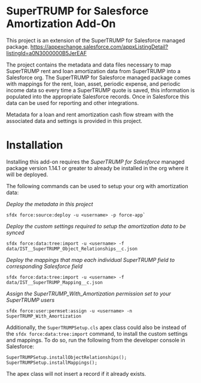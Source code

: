 # SuperTRUMP for Salesforce Amortization Add-On

This project is an extension of the SuperTRUMP for Salesforce managed package.
https://appexchange.salesforce.com/appxListingDetail?listingId=a0N3000000B5JerEAF

The project contains the metadata and data files necessary to map SuperTRUMP rent and loan
amortization data from SuperTRUMP into a Salesforce org. The SuperTRUMP for Salesforce
managed package comes with mappings for the rent, loan, asset, periodic expense, and
periodic income data so every time a SuperTRUMP quote is saved, this information is
populated into the appropriate Salesforce records. Once in Salesforce this data can
be used for reporting and other integrations.

Metadata for a loan and rent amortization cash flow stream with the associated data and settings is
provided in this project.

# Installation

Installing this add-on requires the *SuperTRUMP for Salesforce* managed package version
1.14.1 or greater to already be installed in the org where it will be deployed.

The following commands can be used to setup your org with amortization data:

*Deploy the metadata in this project*
```
sfdx force:source:deploy -u <username> -p force-app`
```

*Deploy the custom settings required to setup the amortization data to be synced*
```
sfdx force:data:tree:import -u <username> -f data/IST__SuperTRUMP_Object_Relationships__c.json
```

*Deploy the mappings that map each individual SuperTRUMP field to corresponding Salesforce field*
```
sfdx force:data:tree:import -u <username> -f data/IST__SuperTRUMP_Mapping__c.json
```

*Assign the SuperTRUMP_With_Amortization permission set to your SuperTRUMP users*
```
sfdx force:user:permset:assign -u <username> -n SuperTRUMP_With_Amortization
```

Additionally, the `SuperTRUMPSetup.cls` apex class could also be instead of the 
`sfdx force:data:tree:import` command, to install the custom settings and mappings. To do so,
run the following from the developer console in Salesforce:

```
SuperTRUMPSetup.installObjectRelationships();
SuperTRUMPSetup.installMappings();
```

The apex class will not insert a record if it already exists.